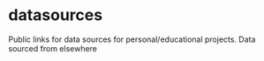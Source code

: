 # datasources
Public links for data sources for personal/educational projects. Data sourced from elsewhere
